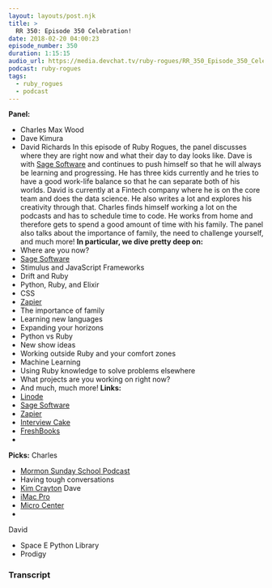 ```yaml
---
layout: layouts/post.njk
title: >
  RR 350: Episode 350 Celebration!
date: 2018-02-20 04:00:23
episode_number: 350
duration: 1:15:15
audio_url: https://media.devchat.tv/ruby-rogues/RR_350_Episode_350_Celebration!.mp3
podcast: ruby-rogues
tags:
  - ruby_rogues
  - podcast
---
```


**Panel:&nbsp;**

- Charles Max Wood
- Dave Kimura
- David Richards
  In this episode of Ruby Rogues, the panel discusses where they are right now and what their day to day looks like. Dave is with [Sage Software](https://www.sage.com/en-us/) and continues to push himself so that he will always be learning and progressing. He has three kids currently and he tries to have a good work-life balance so that he can separate both of his worlds. David is currently at a Fintech company where he is on the core team and does the data science. He also writes a lot and explores his creativity through that. Charles finds himself working a lot on the podcasts and has to schedule time to code. He works from home and therefore gets to spend a good amount of time with his family. The panel also talks about the importance of family, the need to challenge yourself, and much more! **In particular, we dive pretty deep on:**
- Where are you now?
- [Sage Software](https://www.sage.com/en-us/)
- Stimulus and JavaScript Frameworks
- Drift and Ruby
- Python, Ruby, and Elixir
- CSS
- [Zapier](https://zapier.com/)
- The importance of family
- Learning new languages
- Expanding your horizons
- Python vs Ruby
- New show ideas
- Working outside Ruby and your comfort zones
- Machine Learning
- Using Ruby knowledge to solve problems elsewhere
- What projects are you working on right now?
- And much, much more!
  **Links:&nbsp;**
- [Linode](https://promo.linode.com/rubyrogues/)
- [Sage Software](https://www.sage.com/en-us/)
- [Zapier](https://zapier.com/)
- [Interview Cake](https://www.interviewcake.com/)
- [FreshBooks](https://www.freshbooks.com/invoice?ref=11731&utm_source=pbm&utm_medium=affiliate-program&utm_influencer=419364&utm_campaign=podcast-influencers)
-

**Picks:** Charles

- [Mormon Sunday School Podcast](https://itunes.apple.com/us/podcast/engaging-gospel-doctrine-mormon-sunday-school-lds/id542038988?mt=2)
- Having tough conversations
- [Kim Crayton](https://www.kimcrayton.com/about/)
  Dave
- [iMac Pro](https://www.apple.com/imac-pro/)
- [Micro Center](https://www.microcenter.com/)
-

David

- Space E Python Library
- Prodigy

### Transcript
